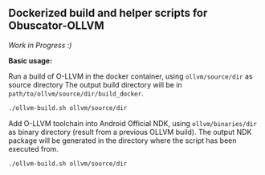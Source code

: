 ## Dockerized build and helper scripts for Obuscator-OLLVM 

_Work in Progress :)_

**Basic usage:**

Run a build of O-LLVM in the docker container, using `ollvm/source/dir` as source directory 
The output build directory will be in `path/to/ollvm/source/dir/build_docker`.
```bash
./ollvm-build.sh ollvm/source/dir
```

Add O-LLVM toolchain into Android Official NDK, using `ollvm/binaries/dir` as binary directory
(result from a previous OLLVM build). The output NDK package will be generated in the directory
where the script has been executed from.
```bash
./ollvm-build.sh ollvm/source/dir
```
